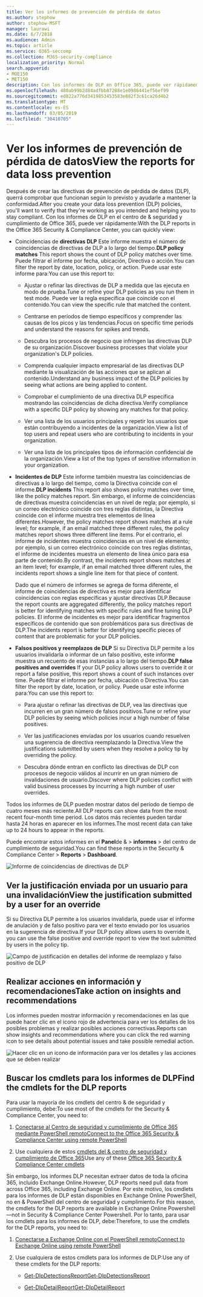 ```yaml
---
title: Ver los informes de prevención de pérdida de datos
ms.author: stephow
author: stephow-MSFT
manager: laurawi
ms.date: 6/7/2018
ms.audience: Admin
ms.topic: article
ms.service: O365-seccomp
ms.collection: M365-security-compliance
localization_priority: Normal
search.appverid:
- MOE150
- MET150
description: Con los informes de DLP en Office 365, puede ver rápidamente el número de coincidencias de directivas de DLP, invalidaciones o falsos positivos; ver si las tendencias están arriba o abajo con el tiempo; filtrar el informe de diferentes formas; y ver detalles adicionales seleccionando un punto en una línea del gráfico.
ms.openlocfilehash: 480ab99b2d84adfbb87288e1e0986441ef56ef99
ms.sourcegitcommit: ed822a776d3419853453583e882f3c61ca26d4b2
ms.translationtype: MT
ms.contentlocale: es-ES
ms.lasthandoff: 03/05/2019
ms.locfileid: "30410705"
---
```

# <a name="view-the-reports-for-data-loss-prevention"></a><span data-ttu-id="1e252-103">Ver los informes de prevención de pérdida de datos</span><span class="sxs-lookup"><span data-stu-id="1e252-103">View the reports for data loss prevention</span></span>

<span data-ttu-id="1e252-104">Después de crear las directivas de prevención de pérdida de datos (DLP), querrá comprobar que funcionan según lo previsto y ayudarle a mantener la conformidad.</span><span class="sxs-lookup"><span data-stu-id="1e252-104">After you create your data loss prevention (DLP) policies, you'll want to verify that they're working as you intended and helping you to stay compliant.</span></span> <span data-ttu-id="1e252-105">Con los informes de DLP en el centro de &amp; seguridad y cumplimiento de Office 365, puede ver rápidamente:</span><span class="sxs-lookup"><span data-stu-id="1e252-105">With the DLP reports in the Office 365 Security &amp; Compliance Center, you can quickly view:</span></span>
  
- <span data-ttu-id="1e252-106">Coincidencias de **directivas DLP** Este informe muestra el número de coincidencias de directivas de DLP a lo largo del tiempo.</span><span class="sxs-lookup"><span data-stu-id="1e252-106">**DLP policy matches** This report shows the count of DLP policy matches over time.</span></span> <span data-ttu-id="1e252-107">Puede filtrar el informe por fecha, ubicación, Directiva o acción.</span><span class="sxs-lookup"><span data-stu-id="1e252-107">You can filter the report by date, location, policy, or action.</span></span> <span data-ttu-id="1e252-108">Puede usar este informe para:</span><span class="sxs-lookup"><span data-stu-id="1e252-108">You can use this report to:</span></span> 
    
  - <span data-ttu-id="1e252-109">Ajustar o refinar las directivas de DLP a medida que las ejecuta en modo de prueba.</span><span class="sxs-lookup"><span data-stu-id="1e252-109">Tune or refine your DLP policies as you run them in test mode.</span></span> <span data-ttu-id="1e252-110">Puede ver la regla específica que coincide con el contenido.</span><span class="sxs-lookup"><span data-stu-id="1e252-110">You can view the specific rule that matched the content.</span></span>
    
  - <span data-ttu-id="1e252-111">Centrarse en períodos de tiempo específicos y comprender las causas de los picos y las tendencias.</span><span class="sxs-lookup"><span data-stu-id="1e252-111">Focus on specific time periods and understand the reasons for spikes and trends.</span></span>
    
  - <span data-ttu-id="1e252-112">Descubra los procesos de negocio que infringen las directivas DLP de su organización.</span><span class="sxs-lookup"><span data-stu-id="1e252-112">Discover business processes that violate your organization's DLP policies.</span></span>
    
  - <span data-ttu-id="1e252-113">Comprenda cualquier impacto empresarial de las directivas DLP mediante la visualización de las acciones que se aplican al contenido.</span><span class="sxs-lookup"><span data-stu-id="1e252-113">Understand any business impact of the DLP policies by seeing what actions are being applied to content.</span></span>
    
  - <span data-ttu-id="1e252-114">Comprobar el cumplimiento de una directiva DLP específica mostrando las coincidencias de dicha directiva.</span><span class="sxs-lookup"><span data-stu-id="1e252-114">Verify compliance with a specific DLP policy by showing any matches for that policy.</span></span>
    
  - <span data-ttu-id="1e252-115">Ver una lista de los usuarios principales y repetir los usuarios que están contribuyendo a incidentes de la organización.</span><span class="sxs-lookup"><span data-stu-id="1e252-115">View a list of top users and repeat users who are contributing to incidents in your organization.</span></span>
    
  - <span data-ttu-id="1e252-116">Ver una lista de los principales tipos de información confidencial de la organización.</span><span class="sxs-lookup"><span data-stu-id="1e252-116">View a list of the top types of sensitive information in your organization.</span></span>
    
- <span data-ttu-id="1e252-117">**Incidentes de DLP** Este informe también muestra las coincidencias de directivas a lo largo del tiempo, como la Directiva coincide con el informe.</span><span class="sxs-lookup"><span data-stu-id="1e252-117">**DLP incidents** This report also shows policy matches over time, like the policy matches report.</span></span> <span data-ttu-id="1e252-118">Sin embargo, el informe de coincidencias de directivas muestra coincidencias en un nivel de regla; por ejemplo, si un correo electrónico coincide con tres reglas distintas, la Directiva coincide con el informe muestra tres elementos de línea diferentes.</span><span class="sxs-lookup"><span data-stu-id="1e252-118">However, the policy matches report shows matches at a rule level; for example, if an email matched three different rules, the policy matches report shows three different line items.</span></span> <span data-ttu-id="1e252-119">Por el contrario, el informe de incidentes muestra coincidencias en un nivel de elemento; por ejemplo, si un correo electrónico coincide con tres reglas distintas, el informe de incidentes muestra un elemento de línea único para esa parte de contenido.</span><span class="sxs-lookup"><span data-stu-id="1e252-119">By contrast, the incidents report shows matches at an item level; for example, if an email matched three different rules, the incidents report shows a single line item for that piece of content.</span></span> 
    
  <span data-ttu-id="1e252-120">Dado que el número de informes se agrega de forma diferente, el informe de coincidencias de directiva es mejor para identificar coincidencias con reglas específicas y ajustar directivas DLP.</span><span class="sxs-lookup"><span data-stu-id="1e252-120">Because the report counts are aggregated differently, the policy matches report is better for identifying matches with specific rules and fine tuning DLP policies.</span></span> <span data-ttu-id="1e252-121">El informe de incidentes es mejor para identificar fragmentos específicos de contenido que son problemáticos para sus directivas de DLP.</span><span class="sxs-lookup"><span data-stu-id="1e252-121">The incidents report is better for identifying specific pieces of content that are problematic for your DLP policies.</span></span>
    
- <span data-ttu-id="1e252-122">**Falsos positivos y reemplazos de DLP** Si su Directiva DLP permite a los usuarios invalidarla o informar de un falso positivo, este informe muestra un recuento de esas instancias a lo largo del tiempo.</span><span class="sxs-lookup"><span data-stu-id="1e252-122">**DLP false positives and overrides** If your DLP policy allows users to override it or report a false positive, this report shows a count of such instances over time.</span></span> <span data-ttu-id="1e252-123">Puede filtrar el informe por fecha, ubicación o Directiva.</span><span class="sxs-lookup"><span data-stu-id="1e252-123">You can filter the report by date, location, or policy.</span></span> <span data-ttu-id="1e252-124">Puede usar este informe para:</span><span class="sxs-lookup"><span data-stu-id="1e252-124">You can use this report to:</span></span> 
    
  - <span data-ttu-id="1e252-125">Para ajustar o refinar las directivas de DLP, vea las directivas que incurren en un gran número de falsos positivos.</span><span class="sxs-lookup"><span data-stu-id="1e252-125">Tune or refine your DLP policies by seeing which policies incur a high number of false positives.</span></span>
    
  - <span data-ttu-id="1e252-126">Ver las justificaciones enviadas por los usuarios cuando resuelven una sugerencia de directiva reemplazando la Directiva.</span><span class="sxs-lookup"><span data-stu-id="1e252-126">View the justifications submitted by users when they resolve a policy tip by overriding the policy.</span></span>
    
  - <span data-ttu-id="1e252-127">Descubra dónde entran en conflicto las directivas de DLP con procesos de negocio válidos al incurrir en un gran número de invalidaciones de usuario.</span><span class="sxs-lookup"><span data-stu-id="1e252-127">Discover where DLP policies conflict with valid business processes by incurring a high number of user overrides.</span></span>
    
<span data-ttu-id="1e252-128">Todos los informes de DLP pueden mostrar datos del período de tiempo de cuatro meses más reciente.</span><span class="sxs-lookup"><span data-stu-id="1e252-128">All DLP reports can show data from the most recent four-month time period.</span></span> <span data-ttu-id="1e252-129">Los datos más recientes pueden tardar hasta 24 horas en aparecer en los informes.</span><span class="sxs-lookup"><span data-stu-id="1e252-129">The most recent data can take up to 24 hours to appear in the reports.</span></span>
  
<span data-ttu-id="1e252-130">Puede encontrar estos informes en el **Panel**de &amp; \> **informes** \> del centro de cumplimiento de seguridad.</span><span class="sxs-lookup"><span data-stu-id="1e252-130">You can find these reports in the Security &amp; Compliance Center \> **Reports** \> **Dashboard**.</span></span>
  
![Informe de coincidencias de directivas de DLP](media/117d20c9-d379-403f-ad68-1f5cd6c4e5cf.png)
  
## <a name="view-the-justification-submitted-by-a-user-for-an-override"></a><span data-ttu-id="1e252-132">Ver la justificación enviada por un usuario para una invalidación</span><span class="sxs-lookup"><span data-stu-id="1e252-132">View the justification submitted by a user for an override</span></span>

<span data-ttu-id="1e252-133">Si su Directiva DLP permite a los usuarios invalidarla, puede usar el informe de anulación y de falso positivo para ver el texto enviado por los usuarios en la sugerencia de directiva.</span><span class="sxs-lookup"><span data-stu-id="1e252-133">If your DLP policy allows users to override it, you can use the false positive and override report to view the text submitted by users in the policy tip.</span></span>
  
![Campo de justificación en detalles del informe de reemplazo y falso positivo de DLP](media/e11e3126-026d-4e77-a16d-74a0686d1fa3.png)
  
## <a name="take-action-on-insights-and-recommendations"></a><span data-ttu-id="1e252-135">Realizar acciones en información y recomendaciones</span><span class="sxs-lookup"><span data-stu-id="1e252-135">Take action on insights and recommendations</span></span>

<span data-ttu-id="1e252-136">Los informes pueden mostrar información y recomendaciones en las que puede hacer clic en el icono rojo de advertencia para ver los detalles de los posibles problemas y realizar posibles acciones correctivas.</span><span class="sxs-lookup"><span data-stu-id="1e252-136">Reports can show insights and recommendations where you can click the red warning icon to see details about potential issues and take possible remedial action.</span></span>
  
![Hacer clic en un icono de información para ver los detalles y las acciones que se deben realizar](media/51782036-7299-4960-8175-75c2b1637159.png)
  
## <a name="find-the-cmdlets-for-the-dlp-reports"></a><span data-ttu-id="1e252-138">Buscar los cmdlets para los informes de DLP</span><span class="sxs-lookup"><span data-stu-id="1e252-138">Find the cmdlets for the DLP reports</span></span>

<span data-ttu-id="1e252-139">Para usar la mayoría de los cmdlets del centro &amp; de seguridad y cumplimiento, debe:</span><span class="sxs-lookup"><span data-stu-id="1e252-139">To use most of the cmdlets for the Security &amp; Compliance Center, you need to:</span></span>
  
1. [<span data-ttu-id="1e252-140">Conectarse al Centro de seguridad y cumplimiento de Office 365 mediante PowerShell remoto</span><span class="sxs-lookup"><span data-stu-id="1e252-140">Connect to the Office 365 Security &amp; Compliance Center using remote PowerShell</span></span>](http://go.microsoft.com/fwlink/?LinkID=799771&amp;clcid=0x409)
    
2. <span data-ttu-id="1e252-141">Use cualquiera de estos [cmdlets del &amp; centro de seguridad y cumplimiento de Office 365](http://go.microsoft.com/fwlink/?LinkID=799772&amp;clcid=0x409)</span><span class="sxs-lookup"><span data-stu-id="1e252-141">Use any of these [Office 365 Security &amp; Compliance Center cmdlets](http://go.microsoft.com/fwlink/?LinkID=799772&amp;clcid=0x409)</span></span>
    
<span data-ttu-id="1e252-142">Sin embargo, los informes DLP necesitan extraer datos de toda la oficina 365, incluido Exchange Online.</span><span class="sxs-lookup"><span data-stu-id="1e252-142">However, DLP reports need pull data from across Office 365, including Exchange Online.</span></span> <span data-ttu-id="1e252-143">Por este motivo, los cmdlets para los informes de DLP están disponibles en Exchange Online PowerShell, no en &amp; PowerShell del centro de seguridad y cumplimiento.</span><span class="sxs-lookup"><span data-stu-id="1e252-143">For this reason, the cmdlets for the DLP reports are available in Exchange Online Powershell—not in Security &amp; Compliance Center Powershell.</span></span> <span data-ttu-id="1e252-144">Por lo tanto, para usar los cmdlets para los informes de DLP, debe:</span><span class="sxs-lookup"><span data-stu-id="1e252-144">Therefore, to use the cmdlets for the DLP reports, you need to:</span></span>
  
1. [<span data-ttu-id="1e252-145">Conectarse a Exchange Online con el PowerShell remoto</span><span class="sxs-lookup"><span data-stu-id="1e252-145">Connect to Exchange Online using remote PowerShell</span></span>](http://go.microsoft.com/fwlink/?LinkID=799773&amp;clcid=0x409)
    
2. <span data-ttu-id="1e252-146">Use cualquiera de estos cmdlets para los informes de DLP:</span><span class="sxs-lookup"><span data-stu-id="1e252-146">Use any of these cmdlets for the DLP reports:</span></span>
    
      - [<span data-ttu-id="1e252-147">Get-DlpDetectionsReport</span><span class="sxs-lookup"><span data-stu-id="1e252-147">Get-DlpDetectionsReport</span></span>](http://go.microsoft.com/fwlink/?LinkID=799774&amp;clcid=0x409)
    
      - [<span data-ttu-id="1e252-148">Get-DlpDetailReport</span><span class="sxs-lookup"><span data-stu-id="1e252-148">Get-DlpDetailReport</span></span>](http://go.microsoft.com/fwlink/?LinkID=799775&amp;clcid=0x409)
    

